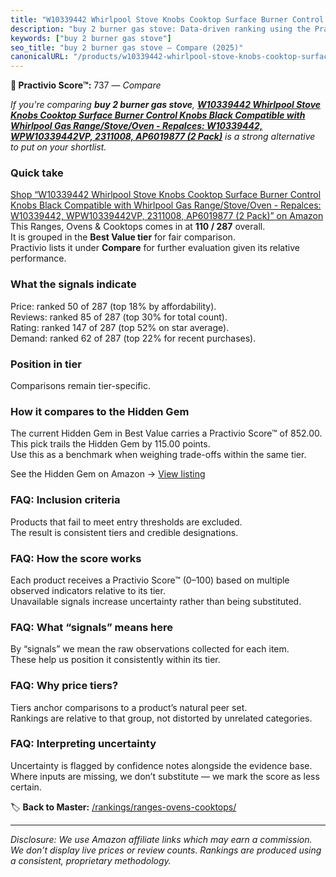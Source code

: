 ```yaml
---
title: "W10339442 Whirlpool Stove Knobs Cooktop Surface Burner Control Knobs Black Compatible with Whirlpool Gas Range/Stove/Oven - Repalces: W10339442, WPW10339442VP, 2311008, AP6019877 (2 Pack)"
description: "buy 2 burner gas stove: Data-driven ranking using the Practivio Score™. Positioned by quality, value, demand, findability, momentum."
keywords: ["buy 2 burner gas stove"]
seo_title: "buy 2 burner gas stove — Compare (2025)"
canonicalURL: "/products/w10339442-whirlpool-stove-knobs-cooktop-surface-burner-control-knobs-black-compatible-with-whirlpool-gas-rangestoveoven-repalces-w10339442-wpw10339442vp-2311008-ap6019877-2-pack-B0BFKN29GP/"
---
```


**🛒 Practivio Score™:** 737 — _Compare_


*If you're comparing **buy 2 burner gas stove**, **[W10339442 Whirlpool Stove Knobs Cooktop Surface Burner Control Knobs Black Compatible with Whirlpool Gas Range/Stove/Oven - Repalces: W10339442, WPW10339442VP, 2311008, AP6019877 (2 Pack)](https://www.amazon.com/dp/B0BFKN29GP?tag=practivio-20)** is a strong alternative to put on your shortlist.*
### Quick take
[Shop “W10339442 Whirlpool Stove Knobs Cooktop Surface Burner Control Knobs Black Compatible with Whirlpool Gas Range/Stove/Oven - Repalces: W10339442, WPW10339442VP, 2311008, AP6019877 (2 Pack)” on Amazon](https://www.amazon.com/dp/B0BFKN29GP?tag=practivio-20)
This Ranges, Ovens & Cooktops comes in at **110 / 287** overall.  
It is grouped in the **Best Value tier** for fair comparison.  
Practivio lists it under **Compare** for further evaluation given its relative performance.

### What the signals indicate
Price: ranked 50 of 287 (top 18% by affordability).  
Reviews: ranked 85 of 287 (top 30% for total count).  
Rating: ranked 147 of 287 (top 52% on star average).  
Demand: ranked 62 of 287 (top 22% for recent purchases).

### Position in tier
Comparisons remain tier-specific.

### How it compares to the Hidden Gem
The current Hidden Gem in Best Value carries a Practivio Score™ of 852.00.  
This pick trails the Hidden Gem by 115.00 points.  
Use this as a benchmark when weighing trade-offs within the same tier.  

See the Hidden Gem on Amazon → [View listing](https://www.amazon.com/dp/B0CHJ5HFNB?tag=practivio-20)

### FAQ: Inclusion criteria
Products that fail to meet entry thresholds are excluded.  
The result is consistent tiers and credible designations.

### FAQ: How the score works
Each product receives a Practivio Score™ (0–100) based on multiple observed indicators relative to its tier.  
Unavailable signals increase uncertainty rather than being substituted.

### FAQ: What “signals” means here
By “signals” we mean the raw observations collected for each item.  
These help us position it consistently within its tier.

### FAQ: Why price tiers?
Tiers anchor comparisons to a product’s natural peer set.  
Rankings are relative to that group, not distorted by unrelated categories.

### FAQ: Interpreting uncertainty
Uncertainty is flagged by confidence notes alongside the evidence base.  
Where inputs are missing, we don’t substitute — we mark the score as less certain.

<!-- Missing template for Compare/CompareWithinPriceClass -->


🏷️ **Back to Master:** [/rankings/ranges-ovens-cooktops/](/rankings/ranges-ovens-cooktops/)

---
_Disclosure: We use Amazon affiliate links which may earn a commission. We don’t display live prices or review counts. Rankings are produced using a consistent, proprietary methodology._
